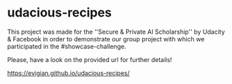 # udacious-recipes
This project was made for the ''Secure &amp; Private AI Scholarship'' by Udacity &amp; Facebook in order to demonstrate our group project with which we participated in the #showcase-challenge. 

Please, have a look on the provided url for further details!

https://evigian.github.io/udacious-recipes/
